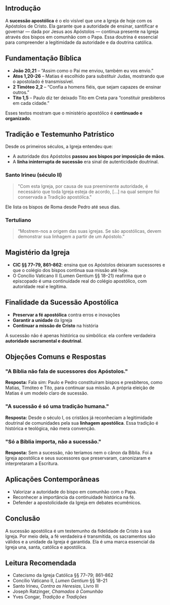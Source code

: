 ## Introdução

A **sucessão apostólica** é o elo visível que une a Igreja de hoje com os Apóstolos de Cristo. Ela garante que a autoridade de ensinar, santificar e governar — dada por Jesus aos Apóstolos — continua presente na Igreja através dos bispos em comunhão com o Papa. Essa doutrina é essencial para compreender a legitimidade da autoridade e da doutrina católica.

## Fundamentação Bíblica

- **João 20,21** – “Assim como o Pai me enviou, também eu vos envio.”
- **Atos 1,20-26** – Matias é escolhido para substituir Judas, mostrando que o apostolado é transmissível.
- **2 Timóteo 2,2** – “Confia a homens fiéis, que sejam capazes de ensinar outros.”
- **Tito 1,5** – Paulo diz ter deixado Tito em Creta para “constituir presbíteros em cada cidade.”

Esses textos mostram que o ministério apostólico é **continuado e organizado**.

## Tradição e Testemunho Patrístico

Desde os primeiros séculos, a Igreja entendeu que:

- A autoridade dos Apóstolos **passou aos bispos por imposição de mãos**.
- A **linha ininterrupta de sucessão** era sinal de autenticidade doutrinal.

### Santo Irineu (século II)

> "Com esta Igreja, por causa de sua preeminente autoridade, é necessário que toda Igreja esteja de acordo, [...] na qual sempre foi conservada a Tradição apostólica."

Ele lista os bispos de Roma desde Pedro até seus dias.

### Tertuliano

> “Mostrem-nos a origem das suas igrejas. Se são apostólicas, devem demonstrar sua linhagem a partir de um Apóstolo.”

## Magistério da Igreja

- **CIC §§ 77–79, 861–862**: ensina que os Apóstolos deixaram sucessores e que o colégio dos bispos continua sua missão até hoje.
- O Concílio Vaticano II (Lumen Gentium §§ 18–21) reafirma que o episcopado é uma continuidade real do colégio apostólico, com autoridade real e legítima.

## Finalidade da Sucessão Apostólica

- **Preservar a fé apostólica** contra erros e inovações
- **Garantir a unidade** da Igreja
- **Continuar a missão de Cristo** na história

A sucessão não é apenas histórica ou simbólica: ela confere verdadeira **autoridade sacramental e doutrinal**.

## Objeções Comuns e Respostas

### "A Bíblia não fala de sucessores dos Apóstolos."

**Resposta:** Fala sim: Paulo e Pedro constituíram bispos e presbíteros, como Matias, Timóteo e Tito, para continuar sua missão. A própria eleição de Matias é um modelo claro de sucessão.

### "A sucessão é só uma tradição humana."

**Resposta:** Desde o século I, os cristãos já reconheciam a legitimidade doutrinal de comunidades pela sua **linhagem apostólica**. Essa tradição é histórica e teológica, não mera convenção.

### "Só a Bíblia importa, não a sucessão."

**Resposta:** Sem a sucessão, não teríamos nem o cânon da Bíblia. Foi a Igreja apostólica e seus sucessores que preservaram, canonizaram e interpretaram a Escritura.

## Aplicações Contemporâneas

- Valorizar a autoridade do bispo em comunhão com o Papa.
- Reconhecer a importância da continuidade histórica na fé.
- Defender a apostolicidade da Igreja em debates ecumênicos.

## Conclusão

A sucessão apostólica é um testemunho da fidelidade de Cristo à sua Igreja. Por meio dela, a fé verdadeira é transmitida, os sacramentos são válidos e a unidade da Igreja é garantida. Ela é uma marca essencial da Igreja una, santa, católica e apostólica.

## Leitura Recomendada

- Catecismo da Igreja Católica §§ 77–79; 861–862
- Concílio Vaticano II, _Lumen Gentium_ §§ 18–21
- Santo Irineu, _Contra as Heresias_, Livro III
- Joseph Ratzinger, _Chamados à Comunhão_
- Yves Congar, _Tradição e Tradições_
